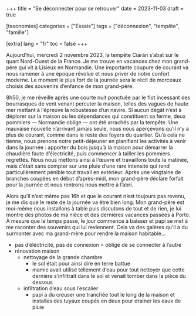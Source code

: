 +++
title = "Se déconnecter pour se retrouver"
date = 2023-11-03
draft = true

[taxonomies]
categories = ["Essais"]
tags = ["déconnexion", "tempête", "famille"]

[extra]
lang = "fr"
toc = false
+++

Aujourd’hui, mercredi 2 novembre 2023, la tempête Ciarán s’abat sur le quart Nord-Ouest de la France. Je me trouve en vacances chez mon grand-père qui vit à Lisieux en Normandie. Une importante coupure de courant va nous ramener à une époque révolue et nous priver de notre confort moderne. Le moment le plus fort de la journée sera le récit de morceaux choisis des souvenirs d’enfance de mon grand-père.

<!-- more -->

8h50, je me réveille après une courte nuit ponctuée par le flot incessant des bourrasques de vent venant percuter la maison, telles des vagues de haute mer mettant à l’épreuve la robustesse d’un navire. Si aucun dégât n’est à déplorer sur la maison ou les dépendances qui constituent sa ferme, deux pommiers — Normandie oblige — ont été arrachés par la tempête. Une mauvaise nouvelle n’arrivant jamais seule, nous nous aperçevons qu’il n’y a plus de courant, comme dans le reste des foyers du quartier. Qu’à cela ne tienne, nous prenons notre petit-déjeuner en planifiant les activités à venir dans la journée : apporter du bois jusqu’à la maison pour démarrer la chaudière faute d’électricité, puis commencer à tailler les pommiers regrettés. Nous nous mettons ainsi à l’œuvre et travaillons toute la matinée, mais c’était sans compter sur une pluie d’une rare intensité qui rend particulièrement pénible tout travail en extérieur. Après une vingtaine de branches coupées en début d’après-midi, mon grand-père déclare forfait pour la journée et nous rentrons nous mettre à l’abri.

Alors qu’il n’est même pas 16h et que le courant n’est toujours pas revenu, je me dis que le reste de la journée va être bien long. Mon grand-père est moi-même nous installons à table puis discutons de tout et de rien, je lui montre des photos de ma nièce et des dernières vacances passées à Porto. À mesure que le temps passe, le jour commence à baisser et papi se met à me raconter des souvenirs qui lui reviennent. Cela va des galères qu’il a du surmonter avec ma grand-mère pour rendre la maison habitable…

- pas d’éléctricité, pas de connexion = obligé de se connecter à l’autre
- rénovation maison
	- nettoyage de la grande chambre
		- le sol était pour ainsi dire en terre battue
		- mamie avait utilisé tellement d’eau pour tout nettoyer que cette dernière s’infiltrait dans le sol et venait tomber dans la pièce du dessous
	- infiltration d’eau sous l’escalier
		- papi a du creuser une tranchée tout le long de la maison et installes des tuyaux coupés en deux pour drainer les eaux de pluie
